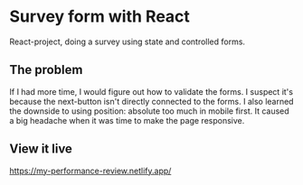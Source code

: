 # Survey form with React

React-project, doing a survey using state and controlled forms.

## The problem

If I had more time, I would figure out how to validate the forms. I suspect it's because the next-button isn't directly connected to the forms. I also learned the downside to using position: absolute too much in mobile first. It caused a big headache when it was time to make the page responsive.

## View it live

https://my-performance-review.netlify.app/